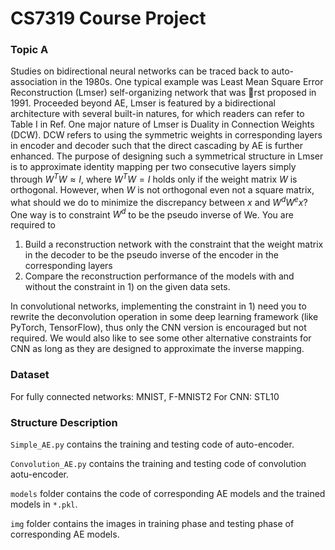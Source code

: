 # CS7319 Course Project

### Topic A

Studies on bidirectional neural networks can be traced back to auto-association in the 1980s.
One typical example was Least Mean Square Error Reconstruction (Lmser) self-organizing
network that was rst proposed in 1991. Proceeded beyond AE, Lmser is featured
by a bidirectional architecture with several built-in natures, for which readers can refer to
Table I in Ref. One major nature of Lmser is Duality in Connection Weights (DCW).
DCW refers to using the symmetric weights in corresponding layers in encoder and decoder
such that the direct cascading by AE is further enhanced. The purpose of designing such
a symmetrical structure in Lmser is to approximate identity mapping per two consecutive
layers simply through $W^TW \approx I$, where $W^TW = I$ holds only if the weight matrix $W$ is
orthogonal. However, when $W$ is not orthogonal even not a square matrix, what should we
do to minimize the discrepancy between $x$ and $W^dW^ex$? One way is to constraint $W^d$ to be
the pseudo inverse of We. You are required to

1. Build a reconstruction network with the constraint that the weight matrix in the decoder
   to be the pseudo inverse of the encoder in the corresponding layers
2. Compare the reconstruction performance of the models with and without the constraint
   in 1) on the given data sets. 

In convolutional networks, implementing the constraint in 1) need you to rewrite the deconvolution
operation in some deep learning framework (like PyTorch, TensorFlow), thus
only the CNN version is encouraged but not required. We would also like to see some other
alternative constraints for CNN as long as they are designed to approximate the inverse
mapping.



### Dataset

For fully connected networks: MNIST, F-MNIST2
For CNN: STL10



### Structure Description

`Simple_AE.py` contains the training and testing code of auto-encoder.

`Convolution_AE.py` contains the training and testing code of convolution aotu-encoder.

`models` folder contains the code of corresponding AE models and the trained models in `*.pkl`.

`img` folder contains the images in training phase and testing phase of corresponding AE models.